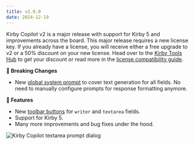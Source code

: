 ```yaml
---
title: v2.0.0
date: 2024-12-19
---
```


Kirby Copilot v2 is a major release with support for Kirby 5 and improvements across the board. This major release requires a new license key. If you already have a license, you will receive either a free upgrade to v2 or a 50% discount on your new license. Head over to the [Kirby Tools Hub](https://hub.kirby.tools) to get your discount or read more in the [license compatibility guide](https://kirby.tools/license-compatibility).

**🚨 Breaking Changes**

- New [global system prompt](/docs/copilot/configuration/system-prompt) to cover text generation for all fields. No need to manually configure prompts for response formatting anymore.

**🚀 Features**

- New [toolbar buttons](/docs/copilot/usage/toolbar-buttons) for `writer` and `textarea` fields.
- Support for Kirby 5.
- Many more improvements and bug fixes under the hood.

![Kirby Copilot textarea prompt dialog](/img/copilot-example-seo-description-prompt.png)
